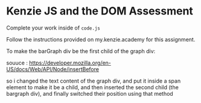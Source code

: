 # Kenzie JS and the DOM Assessment

Complete your work inside of `code.js`

Follow the instructions provided on my.kenzie.academy for this assignment.


To make the barGraph div be the first child of the graph div:

souuce : https://developer.mozilla.org/en-US/docs/Web/API/Node/insertBefore

so i changed the text content of the graph div, and put it inside a span element to make it be a child, and then inserted the second child (the bargraph div), and finally switched their position using that method  
